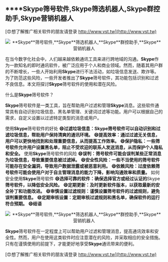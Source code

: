 ## ****Skype**筛号软件,**Skype**筛选机器人,**Skype**群控助手,**Skype**营销机器人**

[😍想了解推广相关软件的朋友请登录 http://www.vst.tw](http://www.vst.tw)

 <center><img src="https://vst.tw/MP4/tuiguang/png/1.png" alt="**Skype**筛号软件,**Skype**筛选机器人,**Skype**群控助手,**Skype**营销机器人"></center>

在当今数字化社会中，人们越来越依赖通讯工具来进行跨地域的沟通。**Skype**作为一款知名的即时通讯软件，被广泛应用于个人和商业领域。然而，随着其用户群的不断增长，一些人开始利用**Skype**进行不法活动，如垃圾信息发送、欺诈等。为了防范这些风险，一些开发者推出了**Skype**筛号软件，其功能包括识别和过滤不良信息。本文将探讨**Skype**筛号软件的使用和潜在风险。

什么是**Skype**筛号软件？

**Skype**筛号软件是一类工具，旨在帮助用户过滤和管理**Skype**消息。这些软件通常具有自动识别垃圾信息、黑名单管理、关键词过滤等功能。用户可以根据自己的需求，自定义设置以过滤特定类型的消息或用户。

使用**Skype**筛号软件的好处
**😄过滤垃圾信息：**Skype**筛号软件可以自动识别和过滤垃圾信息，帮助用户保持清爽的通讯环境。**
**😄提高效率：通过过滤无关信息，用户可以更快地找到和处理重要信息，从而提高工作效率。**
**😄保护隐私：一些筛号软件允许用户设置黑名单，阻止不受欢迎的联系人发送消息，从而保护个人隐私和安全。**
使用**Skype**筛号软件的风险
**😄误判：筛号软件可能会误判某些正常消息为垃圾信息，导致重要信息被过滤掉。**
**😄安全性风险：一些不当使用的筛号软件可能存在安全漏洞，导致用户数据泄露或被恶意利用。**
**😄依赖风险：过度依赖筛号软件可能会使用户对于自主管理消息的能力下降，影响沟通效率和质量。**
如何安全使用**Skype**筛号软件
**😄选择可靠的软件：确保选择官方或经过认证的**Skype**筛号软件，以降低安全风险。**
**😄定期更新：及时更新软件版本，以获取最新的安全补丁和功能改进。**
**😄审慎设置过滤规则：谨慎设置筛号软件的过滤规则，避免误判重要信息。**
**😄定期审核设置：定期审核过滤规则和黑名单，确保软件的运行符合预期。**
**😄结语**

 <center><img src="https://vst.tw/MP4/tuiguang/png/8.png" alt="**Skype**筛号软件,**Skype**筛选机器人,**Skype**群控助手,**Skype**营销机器人"></center>

**Skype**筛号软件在一定程度上可以帮助用户过滤和管理消息，提高通讯效率和安全性。然而，用户在使用这类软件时应注意潜在的风险，并采取相应的安全措施。只有在谨慎使用的前提下，才能更好地享受**Skype**通讯带来的便利。

[😍想了解推广相关软件的朋友请登录 http://www.vst.tw](http://www.vst.tw)



